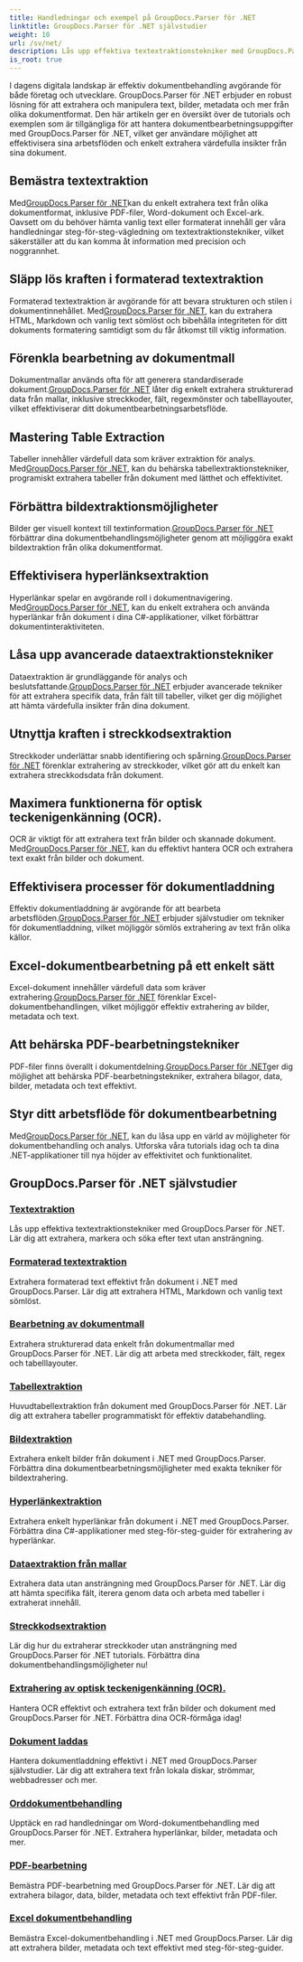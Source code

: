 ```yaml
---
title: Handledningar och exempel på GroupDocs.Parser för .NET
linktitle: GroupDocs.Parser för .NET självstudier
weight: 10
url: /sv/net/
description: Lås upp effektiva textextraktionstekniker med GroupDocs.Parser för .NET. Extrahera, markera och sök text sömlöst för förbättrad dokumentbehandling.
is_root: true
---
```

I dagens digitala landskap är effektiv dokumentbehandling avgörande för både företag och utvecklare. GroupDocs.Parser för .NET erbjuder en robust lösning för att extrahera och manipulera text, bilder, metadata och mer från olika dokumentformat. Den här artikeln ger en översikt över de tutorials och exemplen som är tillgängliga för att hantera dokumentbearbetningsuppgifter med GroupDocs.Parser för .NET, vilket ger användare möjlighet att effektivisera sina arbetsflöden och enkelt extrahera värdefulla insikter från sina dokument.

## Bemästra textextraktion
 Med[GroupDocs.Parser för .NET](./text-extraction/)kan du enkelt extrahera text från olika dokumentformat, inklusive PDF-filer, Word-dokument och Excel-ark. Oavsett om du behöver hämta vanlig text eller formaterat innehåll ger våra handledningar steg-för-steg-vägledning om textextraktionstekniker, vilket säkerställer att du kan komma åt information med precision och noggrannhet.

## Släpp lös kraften i formaterad textextraktion
 Formaterad textextraktion är avgörande för att bevara strukturen och stilen i dokumentinnehållet. Med[GroupDocs.Parser för .NET](./formatted-text-extraction/), kan du extrahera HTML, Markdown och vanlig text sömlöst och bibehålla integriteten för ditt dokuments formatering samtidigt som du får åtkomst till viktig information.

## Förenkla bearbetning av dokumentmall
 Dokumentmallar används ofta för att generera standardiserade dokument.[GroupDocs.Parser för .NET](./document-template-processing/) låter dig enkelt extrahera strukturerad data från mallar, inklusive streckkoder, fält, regexmönster och tabelllayouter, vilket effektiviserar ditt dokumentbearbetningsarbetsflöde.

## Mastering Table Extraction
Tabeller innehåller värdefull data som kräver extraktion för analys. Med[GroupDocs.Parser för .NET](./table-extraction/), kan du behärska tabellextraktionstekniker, programiskt extrahera tabeller från dokument med lätthet och effektivitet.

## Förbättra bildextraktionsmöjligheter
 Bilder ger visuell kontext till textinformation.[GroupDocs.Parser för .NET](./image-extraction/) förbättrar dina dokumentbehandlingsmöjligheter genom att möjliggöra exakt bildextraktion från olika dokumentformat.

## Effektivisera hyperlänksextraktion
 Hyperlänkar spelar en avgörande roll i dokumentnavigering. Med[GroupDocs.Parser för .NET](./hyperlink-extraction/), kan du enkelt extrahera och använda hyperlänkar från dokument i dina C#-applikationer, vilket förbättrar dokumentinteraktiviteten.

## Låsa upp avancerade dataextraktionstekniker
 Dataextraktion är grundläggande för analys och beslutsfattande.[GroupDocs.Parser för .NET](./data-extraction-from-templates/) erbjuder avancerade tekniker för att extrahera specifik data, från fält till tabeller, vilket ger dig möjlighet att hämta värdefulla insikter från dina dokument.

## Utnyttja kraften i streckkodsextraktion
Streckkoder underlättar snabb identifiering och spårning.[GroupDocs.Parser för .NET](./barcode-extraction/) förenklar extrahering av streckkoder, vilket gör att du enkelt kan extrahera streckkodsdata från dokument.

## Maximera funktionerna för optisk teckenigenkänning (OCR).
 OCR är viktigt för att extrahera text från bilder och skannade dokument. Med[GroupDocs.Parser för .NET](./ocr-extraction/), kan du effektivt hantera OCR och extrahera text exakt från bilder och dokument.

## Effektivisera processer för dokumentladdning
 Effektiv dokumentladdning är avgörande för att bearbeta arbetsflöden.[GroupDocs.Parser för .NET](./document-loading/) erbjuder självstudier om tekniker för dokumentladdning, vilket möjliggör sömlös extrahering av text från olika källor.

## Excel-dokumentbearbetning på ett enkelt sätt
 Excel-dokument innehåller värdefull data som kräver extrahering.[GroupDocs.Parser för .NET](./excel-document-processing/) förenklar Excel-dokumentbehandlingen, vilket möjliggör effektiv extrahering av bilder, metadata och text.

## Att behärska PDF-bearbetningstekniker
 PDF-filer finns överallt i dokumentdelning.[GroupDocs.Parser för .NET](./pdf-processing/)ger dig möjlighet att behärska PDF-bearbetningstekniker, extrahera bilagor, data, bilder, metadata och text effektivt.

## Styr ditt arbetsflöde för dokumentbearbetning
 Med[GroupDocs.Parser för .NET](./word-document-processing/), kan du låsa upp en värld av möjligheter för dokumentbehandling och analys. Utforska våra tutorials idag och ta dina .NET-applikationer till nya höjder av effektivitet och funktionalitet.

## GroupDocs.Parser för .NET självstudier
### [Textextraktion](./text-extraction/)
Lås upp effektiva textextraktionstekniker med GroupDocs.Parser för .NET. Lär dig att extrahera, markera och söka efter text utan ansträngning.
### [Formaterad textextraktion](./formatted-text-extraction/)
Extrahera formaterad text effektivt från dokument i .NET med GroupDocs.Parser. Lär dig att extrahera HTML, Markdown och vanlig text sömlöst.
### [Bearbetning av dokumentmall](./document-template-processing/)
Extrahera strukturerad data enkelt från dokumentmallar med GroupDocs.Parser för .NET. Lär dig att arbeta med streckkoder, fält, regex och tabelllayouter.
### [Tabellextraktion](./table-extraction/)
Huvudtabellextraktion från dokument med GroupDocs.Parser för .NET. Lär dig att extrahera tabeller programmatiskt för effektiv databehandling.
### [Bildextraktion](./image-extraction/)
Extrahera enkelt bilder från dokument i .NET med GroupDocs.Parser. Förbättra dina dokumentbearbetningsmöjligheter med exakta tekniker för bildextrahering.
### [Hyperlänkextraktion](./hyperlink-extraction/)
Extrahera enkelt hyperlänkar från dokument i .NET med GroupDocs.Parser. Förbättra dina C#-applikationer med steg-för-steg-guider för extrahering av hyperlänkar.
### [Dataextraktion från mallar](./data-extraction-from-templates/)
Extrahera data utan ansträngning med GroupDocs.Parser för .NET. Lär dig att hämta specifika fält, iterera genom data och arbeta med tabeller i extraherat innehåll.
### [Streckkodsextraktion](./barcode-extraction/)
Lär dig hur du extraherar streckkoder utan ansträngning med GroupDocs.Parser för .NET tutorials. Förbättra dina dokumentbehandlingsmöjligheter nu!
### [Extrahering av optisk teckenigenkänning (OCR).](./ocr-extraction/)
Hantera OCR effektivt och extrahera text från bilder och dokument med GroupDocs.Parser för .NET. Förbättra dina OCR-förmåga idag!
### [Dokument laddas](./document-loading/)
Hantera dokumentladdning effektivt i .NET med GroupDocs.Parser självstudier. Lär dig att extrahera text från lokala diskar, strömmar, webbadresser och mer.
### [Orddokumentbehandling](./word-document-processing/)
Upptäck en rad handledningar om Word-dokumentbehandling med GroupDocs.Parser för .NET. Extrahera hyperlänkar, bilder, metadata och mer.
### [PDF-bearbetning](./pdf-processing/)
Bemästra PDF-bearbetning med GroupDocs.Parser för .NET. Lär dig att extrahera bilagor, data, bilder, metadata och text effektivt från PDF-filer.
### [Excel dokumentbehandling](./excel-document-processing/)
Bemästra Excel-dokumentbehandling i .NET med GroupDocs.Parser. Lär dig att extrahera bilder, metadata och text effektivt med steg-för-steg-guider.